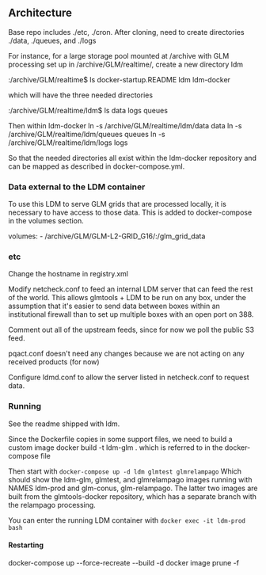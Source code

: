 ## Architecture

Base repo includes ./etc, ./cron. After cloning, need to create directories
./data, ./queues, and ./logs

For instance, for a large storage pool mounted at /archive with GLM processing set up in /archive/GLM/realtime/, create a new directory ldm

:/archive/GLM/realtime$ ls
docker-startup.README  ldm  ldm-docker

which will have the three needed directories

:/archive/GLM/realtime/ldm$ ls
data  logs  queues

Then within ldm-docker
ln -s /archive/GLM/realtime/ldm/data data
ln -s /archive/GLM/realtime/ldm/queues queues
ln -s /archive/GLM/realtime/ldm/logs logs

So that the needed directories all exist within the ldm-docker repository and can be mapped as described in docker-compose.yml.

### Data external to the LDM container

To use this LDM to serve GLM grids that are processed locally, it is necessary to have access to those data. This is added to docker-compose in the volumes section.

volumes:
      - /archive/GLM/GLM-L2-GRID_G16/:/glm_grid_data



### etc
Change the hostname in registry.xml

Modify netcheck.conf to feed an internal LDM server that can feed the rest of the world. This allows glmtools + LDM to be run on any box, under the assumption that it's easier to send data between boxes within an institutional firewall than to set up multiple boxes with an open port on 388.

Comment out all of the upstream feeds, since for now we poll the public S3 feed.

pqact.conf doesn't need any changes because we are not acting on any received products (for now)

Configure ldmd.conf to allow the server listed in netcheck.conf to request data.

### Running
See the readme shipped with ldm.

Since the Dockerfile copies in some support files, we need to build a custom image
docker build -t ldm-glm .
which is referred to in the docker-compose file

Then start with
    `docker-compose up -d ldm glmtest glmrelampago`
Which should show the ldm-glm, glmtest, and glmrelampago images running with NAMES ldm-prod and glm-conus, glm-relampago. The latter two images are built from the glmtools-docker repository, which has a separate branch with the relampago processing.

You can enter the running LDM container with
    `docker exec -it ldm-prod bash`
    
#### Restarting
docker-compose up --force-recreate --build -d
docker image prune -f
